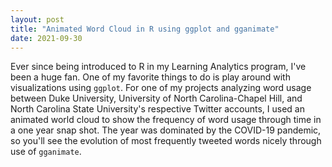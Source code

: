 ```yaml
---
layout: post
title: "Animated Word Cloud in R using ggplot and gganimate"
date: 2021-09-30
---
```


Ever since being introduced to R in my Learning Analytics program, I've been a huge fan. One of my favorite things to do is play around with visualizations using `ggplot`. For one of my projects analyzing word usage between Duke University, University of North Carolina-Chapel Hill, and North Carolina State University's respective Twitter accounts, I used an animated world cloud to show the frequency of word usage through time in a one year snap shot. The year was dominated by the COVID-19 pandemic, so you'll see the evolution of most frequently tweeted words nicely through use of `gganimate`. 
